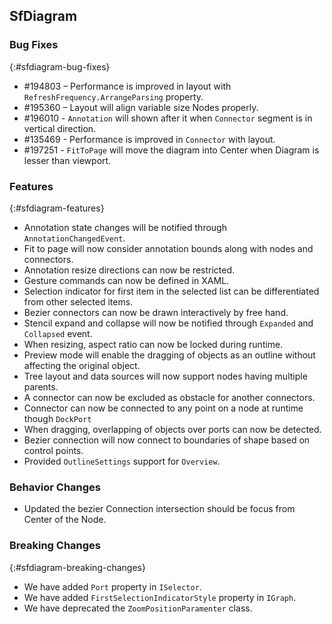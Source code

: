 ## SfDiagram

### Bug Fixes
{:#sfdiagram-bug-fixes}

* \#194803 – Performance is improved in layout with `RefreshFrequency.ArrangeParsing` property.
* \#195360 – Layout will align variable size Nodes properly.
* \#196010 - `Annotation` will shown after it when `Connector` segment is in vertical direction.
* \#135469 - Performance is improved in `Connector` with layout.
* \#197251 - `FitToPage` will move the diagram into Center when Diagram is lesser than viewport.

### Features
{:#sfdiagram-features}

* Annotation state changes will be notified through `AnnotationChangedEvent`.
* Fit to page will now consider annotation bounds along with nodes and connectors.
* Annotation resize directions can now be restricted.
* Gesture commands can now be defined in XAML.
* Selection indicator for first item in the selected list can be differentiated from other selected items.
* Bezier connectors can now be drawn interactively by free hand.
* Stencil expand and collapse will now be notified through `Expanded` and `Collapsed` event.
* When resizing, aspect ratio can now be locked during runtime.
* Preview mode will enable the dragging of objects as an outline without affecting the original object.
* Tree layout and data sources will now support nodes having multiple parents.
* A connector can now be excluded as obstacle for another connectors.
* Connector can now be connected to any point on a node at runtime though `DockPort`
* When dragging, overlapping of objects over ports can now be detected.
* Bezier connection will now connect to boundaries of shape based on control points.
* Provided `OutlineSettings` support for `Overview`.

### Behavior Changes
* Updated the bezier Connection intersection should be focus from Center of the Node.

### Breaking Changes
{:#sfdiagram-breaking-changes}

* We have added `Port` property in `ISelector`.
* We have added `FirstSelectionIndicatorStyle` property in `IGraph`.
* We have deprecated the `ZoomPositionParamenter` class.
